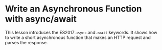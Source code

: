 # Write an Asynchronous Function with async/await

This lesson introduces the ES2017 `async` and `await` keywords. It shows how to write a short asynchronous function that makes an HTTP request and parses the response.
